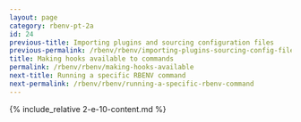 ```yaml
---
layout: page
category: rbenv-pt-2a
id: 24
previous-title: Importing plugins and sourcing configuration files
previous-permalink: /rbenv/rbenv/importing-plugins-sourcing-config-files
title: Making hooks available to commands
permalink: /rbenv/rbenv/making-hooks-available
next-title: Running a specific RBENV command
next-permalink: /rbenv/rbenv/running-a-specific-rbenv-command
---
```


{% include_relative 2-e-10-content.md %}
